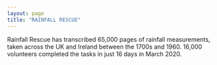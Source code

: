 ```yaml
---
layout: page
title: "RAINFALL RESCUE"
---
```


Rainfall Rescue has transcribed 65,000 pages of rainfall measurements, taken across the UK and Ireland between the 1700s and 1960. 16,000 volunteers completed the tasks in just 16 days in March 2020.

